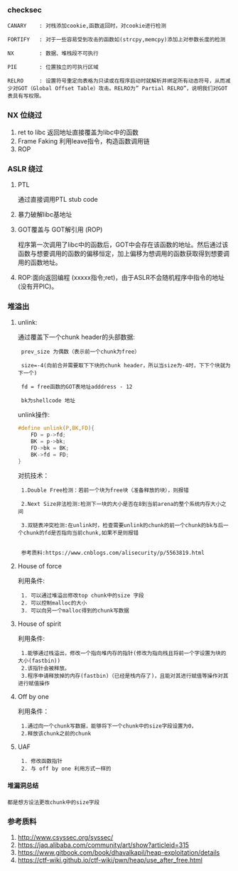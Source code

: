 ### checksec 
    CANARY    : 对栈添加cookie,函数返回时，对cookie进行检测

    FORTIFY   : 对于一些容易受到攻击的函数如(strcpy,memcpy)添加上对参数长度的检测

    NX        : 数据、堆栈段不可执行

    PIE       : 位置独立的可执行区域

    RELRO     : 设置符号重定向表格为只读或在程序启动时就解析并绑定所有动态符号，从而减少对GOT（Global Offset Table）攻击。RELRO为” Partial RELRO”，说明我们对GOT表具有写权限。

### NX 位绕过
1. ret to libc 
    返回地址直接覆盖为libc中的函数
2. Frame Faking
    利用leave指令，构造函数调用链
3. ROP


### ASLR 绕过
1. PTL

    通过直接调用PTL stub code 

2. 暴力破解libc基地址


3. GOT覆盖与 GOT解引用 (ROP)

    程序第一次调用了libc中的函数后，GOT中会存在该函数的地址。然后通过该函数与想要调用的函数的偏移恒定，加上偏移为想调用的函数获取得到想要调用的函数地址。
    
4. ROP:面向返回编程 (xxxxx指令;ret)，由于ASLR不会随机程序中指令的地址(没有开PIC)。


### 堆溢出
1. unlink:
    
    通过覆盖下一个chunk header的头部数据:

        prev_size 为偶数（表示前一个chunk为free）
    
        size=-4(向前合并需要取下下块的chunk header，所以当size为-4时，下下个块就为下一个)
    
        fd = free函数的GOT表地址adddress - 12
    
        bk为shellcode 地址
        
    unlink操作:
    ```c
    #define unlink(P,BK,FD){
        FD = p->fd;
        BK = p->bk;
        FD->bk = BK;
        BK->fd = FD;
    }
    ```
    
    对抗技术：
    
        1.Double Free检测：若前一个块为free块（准备释放的块），则报错
        
        2.Next Size非法检测:检测下一块的大小是否在8到当前arena的整个系统内存大小之间
        
        3.双链表冲突检测:在unlink时，检查需要unlink的chunk的前一个chunk的bk与后一个chunk的fd是否指向当前chunk,如果不是则报错
        
    
        参考质料:https://www.cnblogs.com/alisecurity/p/5563819.html


2. House of force
    
    利用条件:

        1. 可以通过堆溢出修改top chunk中的size 字段
        2. 可以控制malloc的大小
        3. 可以向另一个malloc得到的chunk写数据
        

3. House of spirit
    
    利用条件:
        
        1.能够通过栈溢出，修改一个指向堆内存的指针(修改为指向栈且将前一个字设置为块的大小(fastbin))
        2.该指针会被释放。
        3.程序申请释放掉的内存(fastbin)（已经是栈内存了)，且能对其进行赋值等操作对其进行赋值操作

3. Off by one
    
    利用条件：
        
        1.通过向一个chunk写数据，能够将下一个chunk中的size字段设置为0，
        2.释放该chunk之前的chunk

3. UAF
    
        1. 修改函数指针
        2. 与 off by one 利用方式一样的

#### 堆漏洞总结
    都是想方设法更改chunk中的size字段



### 参考质料
1. http://www.csyssec.org/syssec/
2. https://jaq.alibaba.com/community/art/show?articleid=315
3. https://www.gitbook.com/book/dhavalkapil/heap-exploitation/details
4. https://ctf-wiki.github.io/ctf-wiki/pwn/heap/use_after_free.html